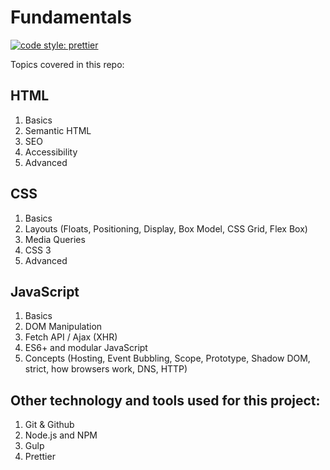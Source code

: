 

# Fundamentals
[![code style: prettier](https://img.shields.io/badge/code_style-prettier-ff69b4.svg?style=flat-square)](https://github.com/prettier/prettier)

Topics covered in this repo:

## HTML

1. Basics
2. Semantic HTML
3. SEO
4. Accessibility
5. Advanced

## CSS 

1. Basics
2. Layouts (Floats, Positioning, Display, Box Model, CSS Grid, Flex Box)
3. Media Queries
4. CSS 3
5. Advanced

## JavaScript

1. Basics
2. DOM Manipulation
3. Fetch API / Ajax (XHR)
4. ES6+ and modular JavaScript
5. Concepts (Hosting, Event Bubbling, Scope, Prototype, Shadow DOM, strict, how browsers work, DNS, HTTP)

## Other technology and tools used for this project:

1. Git & Github
2. Node.js and NPM
3. Gulp
4. Prettier

